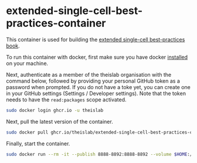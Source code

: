 # extended-single-cell-best-practices-container

This container is used for building the [extended single-cell best-practices book](https://github.com/theislab/extended-single-cell-best-practices).

To run this container with docker, first make sure you have docker [installed](https://docs.docker.com/get-docker/) on your machine.

Next, authenticate as a member of the theislab organisation with the command below, followed by providing your personal GitHub token as a password when prompted.
If you do not have a toke yet, you can create one in your GitHub settings (Settings / Developer settings).
Note that the token needs to have the `read:packages` scope activated.
```bash
sudo docker login ghcr.io -u theislab
```

Next, pull the latest version of the container.
```bash
sudo docker pull ghcr.io/theislab/extended-single-cell-best-practices-container:latest
```

Finally, start the container.
```bash
sudo docker run --rm -it --publish 8888-8892:8888-8892 --volume $HOME:/root/host_home --workdir /root ghcr.io/theislab/extended-single-cell-best-practices-container:latest /bin/bash
```